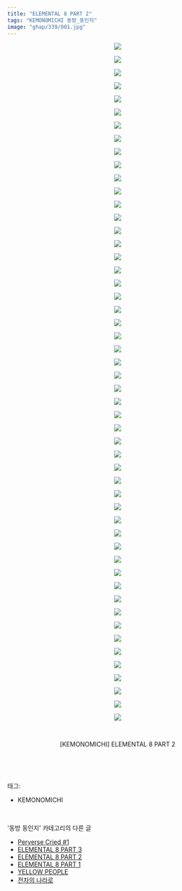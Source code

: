```yaml
---
title: "ELEMENTAL 8 PART 2"
tags: "KEMONOMICHI 동방_동인지"
image: "ghap/339/001.jpg"
---
```

<div class="article">
<p style="text-align: center; clear: none; float: none;"><img src="{{ site.nasurl }}/ghap/339/001.jpg"/></p>
<p style="text-align: center; clear: none; float: none;"><img src="{{ site.nasurl }}/ghap/339/002.jpg"/></p>
<p style="text-align: center; clear: none; float: none;"><img src="{{ site.nasurl }}/ghap/339/003.jpg"/></p>
<p style="text-align: center; clear: none; float: none;"><img src="{{ site.nasurl }}/ghap/339/004.jpg"/></p>
<p style="text-align: center; clear: none; float: none;"><img src="{{ site.nasurl }}/ghap/339/005.jpg"/></p>
<p style="text-align: center; clear: none; float: none;"><img src="{{ site.nasurl }}/ghap/339/006.jpg"/></p>
<p style="text-align: center; clear: none; float: none;"><img src="{{ site.nasurl }}/ghap/339/007.jpg"/></p>
<p style="text-align: center; clear: none; float: none;"><img src="{{ site.nasurl }}/ghap/339/008.jpg"/></p>
<p style="text-align: center; clear: none; float: none;"><img src="{{ site.nasurl }}/ghap/339/009.jpg"/></p>
<p style="text-align: center; clear: none; float: none;"><img src="{{ site.nasurl }}/ghap/339/010.jpg"/></p>
<p style="text-align: center; clear: none; float: none;"><img src="{{ site.nasurl }}/ghap/339/011.jpg"/></p>
<p style="text-align: center; clear: none; float: none;"><img src="{{ site.nasurl }}/ghap/339/012.jpg"/></p>
<p style="text-align: center; clear: none; float: none;"><img src="{{ site.nasurl }}/ghap/339/013.jpg"/></p>
<p style="text-align: center; clear: none; float: none;"><img src="{{ site.nasurl }}/ghap/339/014.jpg"/></p>
<p style="text-align: center; clear: none; float: none;"><img src="{{ site.nasurl }}/ghap/339/015.jpg"/></p>
<p style="text-align: center; clear: none; float: none;"><img src="{{ site.nasurl }}/ghap/339/016.jpg"/></p>
<p style="text-align: center; clear: none; float: none;"><img src="{{ site.nasurl }}/ghap/339/017.jpg"/></p>
<p style="text-align: center; clear: none; float: none;"><img src="{{ site.nasurl }}/ghap/339/018.jpg"/></p>
<p style="text-align: center; clear: none; float: none;"><img src="{{ site.nasurl }}/ghap/339/019.jpg"/></p>
<p style="text-align: center; clear: none; float: none;"><img src="{{ site.nasurl }}/ghap/339/020.jpg"/></p>
<p style="text-align: center; clear: none; float: none;"><img src="{{ site.nasurl }}/ghap/339/021.jpg"/></p>
<p style="text-align: center; clear: none; float: none;"><img src="{{ site.nasurl }}/ghap/339/022.jpg"/></p>
<p style="text-align: center; clear: none; float: none;"><img src="{{ site.nasurl }}/ghap/339/023.jpg"/></p>
<p style="text-align: center; clear: none; float: none;"><img src="{{ site.nasurl }}/ghap/339/024.jpg"/></p>
<p style="text-align: center; clear: none; float: none;"><img src="{{ site.nasurl }}/ghap/339/025.jpg"/></p>
<p style="text-align: center; clear: none; float: none;"><img src="{{ site.nasurl }}/ghap/339/026.jpg"/></p>
<p style="text-align: center; clear: none; float: none;"><img src="{{ site.nasurl }}/ghap/339/027.jpg"/></p>
<p style="text-align: center; clear: none; float: none;"><img src="{{ site.nasurl }}/ghap/339/028.jpg"/></p>
<p style="text-align: center; clear: none; float: none;"><img src="{{ site.nasurl }}/ghap/339/029.jpg"/></p>
<p style="text-align: center; clear: none; float: none;"><img src="{{ site.nasurl }}/ghap/339/030.jpg"/></p>
<p style="text-align: center; clear: none; float: none;"><img src="{{ site.nasurl }}/ghap/339/031.jpg"/></p>
<p style="text-align: center; clear: none; float: none;"><img src="{{ site.nasurl }}/ghap/339/032.jpg"/></p>
<p style="text-align: center; clear: none; float: none;"><img src="{{ site.nasurl }}/ghap/339/033.jpg"/></p>
<p style="text-align: center; clear: none; float: none;"><img src="{{ site.nasurl }}/ghap/339/034.jpg"/></p>
<p style="text-align: center; clear: none; float: none;"><img src="{{ site.nasurl }}/ghap/339/035.jpg"/></p>
<p style="text-align: center; clear: none; float: none;"><img src="{{ site.nasurl }}/ghap/339/036.jpg"/></p>
<p style="text-align: center; clear: none; float: none;"><img src="{{ site.nasurl }}/ghap/339/037.jpg"/></p>
<p style="text-align: center; clear: none; float: none;"><img src="{{ site.nasurl }}/ghap/339/038.jpg"/></p>
<p style="text-align: center; clear: none; float: none;"><img src="{{ site.nasurl }}/ghap/339/039.jpg"/></p>
<p style="text-align: center; clear: none; float: none;"><img src="{{ site.nasurl }}/ghap/339/040.jpg"/></p>
<p style="text-align: center; clear: none; float: none;"><img src="{{ site.nasurl }}/ghap/339/041.jpg"/></p>
<p style="text-align: center; clear: none; float: none;"><img src="{{ site.nasurl }}/ghap/339/042.jpg"/></p>
<p style="text-align: center; clear: none; float: none;"><img src="{{ site.nasurl }}/ghap/339/043.jpg"/></p>
<p style="text-align: center; clear: none; float: none;"><img src="{{ site.nasurl }}/ghap/339/044.jpg"/></p>
<p style="text-align: center; clear: none; float: none;"><img src="{{ site.nasurl }}/ghap/339/045.jpg"/></p>
<p style="text-align: center; clear: none; float: none;"><img src="{{ site.nasurl }}/ghap/339/046.jpg"/></p>
<p style="text-align: center; clear: none; float: none;"><img src="{{ site.nasurl }}/ghap/339/047.jpg"/></p>
<p style="text-align: center; clear: none; float: none;"><img src="{{ site.nasurl }}/ghap/339/048.jpg"/></p>
<p style="text-align: center; clear: none; float: none;"><img src="{{ site.nasurl }}/ghap/339/049.jpg"/></p>
<p style="text-align: center; clear: none; float: none;"><img src="{{ site.nasurl }}/ghap/339/050.jpg"/></p>
<p style="text-align: center; clear: none; float: none;"><img src="{{ site.nasurl }}/ghap/339/051.jpg"/></p>
<p style="text-align: center; clear: none; float: none;"><img src="{{ site.nasurl }}/ghap/339/052.jpg"/></p>
<p style="text-align: center; clear: none; float: none;"><br/></p>
<p style="text-align: center; clear: none; float: none;">[KEMONOMICHI] ELEMENTAL 8 PART 2</p>
<p><br/></p>
</div><br/>
<div class="tagTrail">
<p>태그: </p>
<ul>
<li>KEMONOMICHI</li>
</ul>
</div><br/>
<div class="another">
<p>'동방 동인지' 카테고리의 다른 글</p>
<ul>
<li><a href="/2016-06-20-ghap_343">Perverse Cried #1</a></li>
<li><a href="/2016-06-20-ghap_340">ELEMENTAL 8 PART 3</a></li>
<li><a href="/2016-06-20-ghap_339">ELEMENTAL 8 PART 2</a></li>
<li><a href="/2016-06-20-ghap_338">ELEMENTAL 8 PART 1</a></li>
<li><a href="/2016-06-20-ghap_337">YELLOW PEOPLE</a></li>
<li><a href="/2016-06-20-ghap_336">전차의 나라로</a></li>
</ul>
</div><br/>
<div class="cb_module cb_fluid">
<div class="cb_wrt cb_profile">
</div><!-- commentList close -->
</div><br/>
